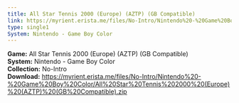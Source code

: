 ```yaml
---
title: All Star Tennis 2000 (Europe) (AZTP) (GB Compatible)
link: https://myrient.erista.me/files/No-Intro/Nintendo%20-%20Game%20Boy%20Color/All%20Star%20Tennis%202000%20(Europe)%20(AZTP)%20(GB%20Compatible).zip
type: single1
System: Nintendo - Game Boy Color
---
```

<b>Game:</b> All Star Tennis 2000 (Europe) (AZTP) (GB Compatible)<br>
<b>System:</b> Nintendo - Game Boy Color<br>
<b>Collection:</b> No-Intro<br>
<b>Download:</b> https://myrient.erista.me/files/No-Intro/Nintendo%20-%20Game%20Boy%20Color/All%20Star%20Tennis%202000%20(Europe)%20(AZTP)%20(GB%20Compatible).zip